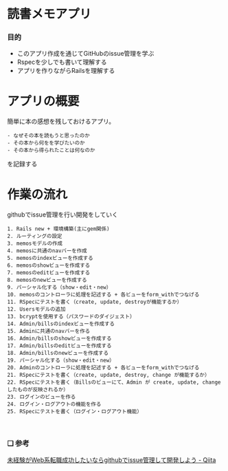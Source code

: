 # 読書メモアプリ

### 目的
- このアプリ作成を通じてGitHubのissue管理を学ぶ
- Rspecを少しでも書いて理解する
- アプリを作りながらRailsを理解する

# アプリの概要
簡単に本の感想を残しておけるアプリ。
<br>
```
- なぜその本を読もうと思ったのか
- その本から何をを学びたいのか
- その本から得られたことは何なのか
```
を記録する

# 作業の流れ
githubでissue管理を行い開発をしていく

```
1. Rails new + 環境構築(主にgem関係)
2. ルーティングの設定
3. memosモデルの作成
4. memosに共通のnavバーを作成
5. memosのindexビューを作成する
6. memosのshowビューを作成する
7. memosのeditビューを作成する
8. memosのnewビューを作成する
9. パーシャル化する（show・edit・new）
10. memosのコントローラに処理を記述する + 各ビューをform_withでつなげる
11. RSpecにテストを書く（create, update, destroyが機能するか）
12. Usersモデルの追加
13. bcryptを使用する（パスワードのダイジェスト）
14. Admin/billsのindexビューを作成する
15. Adminに共通のnavバーを作る
16. Admin/billsのshowビューを作成する
17. Admin/billsのeditビューを作成する
18. Admin/billsのnewビューを作成する
19. パーシャル化する（show・edit・new）
20. Adminのコントローラに処理を記述する + 各ビューをform_withでつなげる
21. RSpecにテストを書く（create, update, destroy, change が機能するか）
22. RSpecにテストを書く（Billsのビューにて、Admin が create, update, changeしたものが反映されるか）
23. ログインのビューを作る
24. ログイン・ログアウトの機能を作る
25. RSpecにテストを書く（ログイン・ログアウト機能）
```

<br>

### ❏ 参考
[未経験がWeb系転職成功したいならgithubでissue管理して開発しよう - Qiita](https://qiita.com/fukubaka0825/items/c7710b4e87d478c8ba3b)


